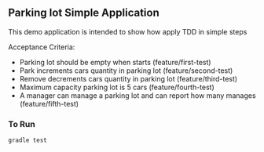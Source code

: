 Parking lot Simple Application
------------------------------------

This demo application is intended to show how apply TDD in simple steps

Acceptance Criteria:

* Parking lot should be empty when starts (feature/first-test)
* Park increments cars quantity in parking lot (feature/second-test)
* Remove decrements cars quantity in parking lot (feature/third-test)
* Maximum capacity parking lot is 5 cars (feature/fourth-test)
* A manager can manage a parking lot and can report how many manages (feature/fifth-test)


### To Run

```bash
gradle test
```
